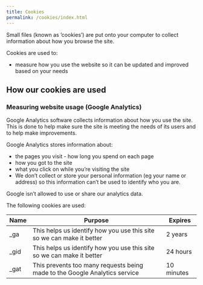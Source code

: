 ```yaml
---
title: Cookies
permalink: /cookies/index.html
---
```


Small files (known as ’cookies’) are put onto your computer to collect information about how you browse the site.

Cookies are used to:

* measure how you use the website so it can be updated and improved based on your needs

## How our cookies are used
### Measuring website usage (Google Analytics)

Google Analytics software collects information about how you use the site. This is done to help make sure the site is meeting the needs of its users and to help make improvements.

Google Analytics stores information about:

* the pages you visit - how long you spend on each page
* how you got to the site
* what you click on while you’re visiting the site
* We don’t collect or store your personal information (eg your name or address) so this information can’t be used to identify who you are.

Google isn’t allowed to use or share our analytics data.

The following cookies are used:

Name | Purpose | Expires
---- | ------- | -------
_ga | This helps us identify how you use this site so we can make it better	 | 2 years
_gid | This helps us identify how you use this site so we can make it better | 24 hours
_gat | This prevents too many requests being made to the Google Analytics service | 10 minutes